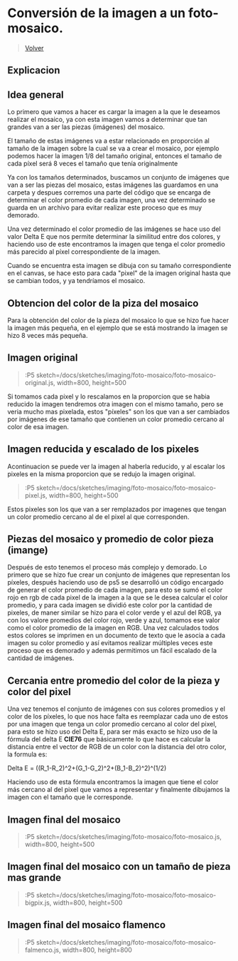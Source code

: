 # Conversión de la imagen a un foto-mosaico.

> [Volver](/docs/workshops/imaging)

## Explicacion

## Idea general
Lo primero que vamos a hacer es cargar la imagen a la que le deseamos realizar el mosaico, ya con esta imagen vamos a determinar que tan grandes van a ser las piezas (imágenes) del mosaico.
 
El tamaño de estas imágenes va a estar relacionado en proporción al tamaño de la imagen sobre la cual se va a crear el mosaico, por ejemplo podemos hacer la imagen 1/8 del tamaño original, entonces el tamaño de cada píxel será 8 veces el tamaño que tenía originalmente
 
Ya con los tamaños determinados, buscamos un conjunto de imágenes que van a ser las piezas del mosaico, estas imágenes las guardamos en una carpeta y despues corremos una parte del código que se encarga de determinar el color promedio de cada imagen, una vez determinado se guarda en un archivo para evitar realizar este proceso que es muy demorado.
 
Una vez determinado el color promedio de las imágenes se hace uso del valor Delta E que nos permite determinar la similitud entre dos colores, y haciendo uso de este encontramos la imagen que tenga el color promedio más parecido al píxel correspondiente de la imagen.
 
Cuando se encuentra esta imagen se dibuja con su tamaño correspondiente en el canvas, se hace esto para cada "pixel" de la imagen original hasta que se cambian todos, y ya tendríamos el mosaico.

## Obtencion del color de la piza del mosaico

Para la obtención del color de la pieza del mosaico lo que se hizo fue hacer la imagen más pequeña, en el ejemplo que se está mostrando la imagen se hizo 8 veces más pequeña.

## Imagen original
> :P5 sketch=/docs/sketches/imaging/foto-mosaico/foto-mosaico-original.js, width=800, height=500

Si tomamos cada pixel y lo rescalamos en la proporcion que se habia reducido la imagen tendremos otra imagen con el mismo tamaño, pero se veria mucho mas pixelada, estos "píxeles" son los que van a ser cambiados por imágenes de ese tamaño que contienen un color promedio cercano al color de esa imagen.

## Imagen reducida y escalado de los pixeles
Acontinuacion se puede ver la imagen al haberla reducido, y al escalar los pixeles en la misma proporcion que se redujo la imagen original.

> :P5 sketch=/docs/sketches/imaging/foto-mosaico/foto-mosaico-pixel.js, width=800, height=500

Estos pixeles son los que van a ser remplazados por imagenes que tengan un color promedio cercano al de el pixel al que corresponden.

## Piezas del mosaico y promedio de color pieza (imange)

Después de esto tenemos el proceso más complejo y demorado. Lo primero que se hizo fue crear un conjunto de imágenes que representan los píxeles, después haciendo uso de ps5 se desarrolló un código encargado de generar el color promedio de cada imagen, para esto se sumó el color rojo en rgb de cada pixel de la imagen a la que se le desea calcular el color promedio, y para cada imagen se dividió este color por la cantidad de pixeles, de maner similar se hizo para el color verde y el azul del RGB, ya con los valore promedios del color rojo, verde y azul, tomamos ese valor como el color promedio de la imagen en RGB. Una vez calculados todos estos colores se imprimen en un documento de texto que le asocia a cada imagen su color promedio y así evitamos realizar múltiples veces este proceso que es demorado y además permitimos un fácil escalado de la cantidad de imágenes.

## Cercania entre promedio del color de la pieza y color del pixel

Una vez tenemos el conjunto de imágenes con sus colores promedios y el color de los píxeles, lo que nos hace falta es reemplazar cada uno de estos por una imagen que tenga un color promedio cercano al color del pixel, para esto se hizo uso del Delta E, para ser más exacto se hizo uso de la fórmula del delta E **CIE76** que básicamente lo que hace es calcular la distancia entre el vector de RGB de un color con la distancia del otro color, la formula es:
 
Delta E = ((R_1-R_2)^2+(G_1-G_2)^2+(B_1-B_2)^2)^(1/2)
 
Haciendo uso de esta fórmula encontramos la imagen que tiene el color más cercano al del pixel que vamos a representar y finalmente dibujamos la imagen con el tamaño que le corresponde.

## Imagen final del mosaico 

> :P5 sketch=/docs/sketches/imaging/foto-mosaico/foto-mosaico.js, width=800, height=500

## Imagen final del mosaico con un tamaño de pieza mas grande
> :P5 sketch=/docs/sketches/imaging/foto-mosaico/foto-mosaico-bigpix.js, width=800, height=500

## Imagen final del mosaico flamenco
> :P5 sketch=/docs/sketches/imaging/foto-mosaico/foto-mosaico-falmenco.js, width=800, height=800